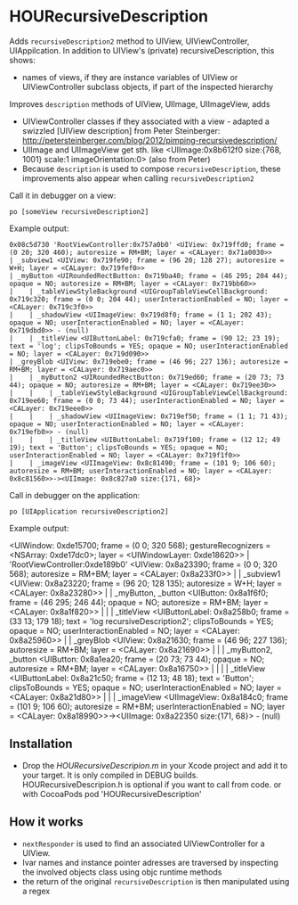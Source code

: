 HOURecursiveDescription
=======================

Adds `recursiveDescription2` method to UIView, UIViewController, UIAppilcation. In addition to UIView's (private) recursiveDescription, this shows:
- names of views, if they are instance variables of UIView or UIViewController subclass objects, if part of the inspected hierarchy

Improves `description` methods of UIView, UIImage, UIImageView, adds
- UIViewController classes if they associated with a view - adapted a swizzled [UIView description] from Peter Steinberger: http://petersteinberger.com/blog/2012/pimping-recursivedescription/
- UIImage and UIImageView get sth. like <UIImage:0x8b612f0 size:{768, 1001} scale:1 imageOrientation:0> (also from Peter)
- Because `description` is used to compose `recursiveDescription`, these improvements also appear when calling `recursiveDescription2`

Call it in debugger on a view:

    po [someView recursiveDescription2]
    
Example output:

    0x08c5d730 'RootViewController:0x757a0b0' <UIView: 0x719ffd0; frame = (0 20; 320 460); autoresize = RM+BM; layer = <CALayer: 0x71a0030>>
    | _subview1 <UIView: 0x719fe90; frame = (96 20; 128 27); autoresize = W+H; layer = <CALayer: 0x719fef0>>
    | _myButton <UIRoundedRectButton: 0x719ba40; frame = (46 295; 204 44); opaque = NO; autoresize = RM+BM; layer = <CALayer: 0x719bb60>>
    |    | _tableViewStyleBackground <UIGroupTableViewCellBackground: 0x719c320; frame = (0 0; 204 44); userInteractionEnabled = NO; layer = <CALayer: 0x719c3f0>>
    |    | _shadowView <UIImageView: 0x719d8f0; frame = (1 1; 202 43); opaque = NO; userInteractionEnabled = NO; layer = <CALayer: 0x719dbd0>> - (null)
    |    | _titleView <UIButtonLabel: 0x719cfa0; frame = (90 12; 23 19); text = 'log'; clipsToBounds = YES; opaque = NO; userInteractionEnabled = NO; layer = <CALayer: 0x719d090>>
    | _greyBlob <UIView: 0x719ebe0; frame = (46 96; 227 136); autoresize = RM+BM; layer = <CALayer: 0x719aec0>>
    |    | _myButton2 <UIRoundedRectButton: 0x719ed60; frame = (20 73; 73 44); opaque = NO; autoresize = RM+BM; layer = <CALayer: 0x719ee30>>
    |    |    | _tableViewStyleBackground <UIGroupTableViewCellBackground: 0x719ee60; frame = (0 0; 73 44); userInteractionEnabled = NO; layer = <CALayer: 0x719eee0>>
    |    |    | _shadowView <UIImageView: 0x719ef50; frame = (1 1; 71 43); opaque = NO; userInteractionEnabled = NO; layer = <CALayer: 0x719efb0>> - (null)
    |    |    | _titleView <UIButtonLabel: 0x719f100; frame = (12 12; 49 19); text = 'Button'; clipsToBounds = YES; opaque = NO; userInteractionEnabled = NO; layer = <CALayer: 0x719f1f0>>
    |    | _imageView <UIImageView: 0x8c81490; frame = (101 9; 106 60); autoresize = RM+BM; userInteractionEnabled = NO; layer = <CALayer: 0x8c81560>>-><UIImage: 0x8c827a0 size:{171, 68}>

Call in debugger on the application:

    po [UIApplication recursiveDescription2]
    
Example output:

<UIWindow: 0xde15700; frame = (0 0; 320 568); gestureRecognizers = <NSArray: 0xde17dc0>; layer = <UIWindowLayer: 0xde18620>>
   | 'RootViewController:0xde189b0' <UIView: 0x8a23390; frame = (0 0; 320 568); autoresize = RM+BM; layer = <CALayer: 0x8a233f0>>
   |    | _subview1 <UIView: 0x8a23220; frame = (96 20; 128 135); autoresize = W+H; layer = <CALayer: 0x8a23280>>
   |    | _myButton, _button <UIButton: 0x8a1f6f0; frame = (46 295; 246 44); opaque = NO; autoresize = RM+BM; layer = <CALayer: 0x8a1f820>>
   |    |    | _titleView <UIButtonLabel: 0x8a258b0; frame = (33 13; 179 18); text = 'log recursiveDescription2'; clipsToBounds = YES; opaque = NO; userInteractionEnabled = NO; layer = <CALayer: 0x8a25960>>
   |    | _greyBlob <UIView: 0x8a21630; frame = (46 96; 227 136); autoresize = RM+BM; layer = <CALayer: 0x8a21690>>
   |    |    | _myButton2, _button <UIButton: 0x8a1ea20; frame = (20 73; 73 44); opaque = NO; autoresize = RM+BM; layer = <CALayer: 0x8a16750>>
   |    |    |    | _titleView <UIButtonLabel: 0x8a21c50; frame = (12 13; 48 18); text = 'Button'; clipsToBounds = YES; opaque = NO; userInteractionEnabled = NO; layer = <CALayer: 0x8a21d80>>
   |    |    | _imageView <UIImageView: 0x8a184c0; frame = (101 9; 106 60); autoresize = RM+BM; userInteractionEnabled = NO; layer = <CALayer: 0x8a18990>>-><UIImage: 0x8a22350 size:{171, 68}> - (null)

Installation
------------
- Drop the *HOURecursiveDescripion.m* in your Xcode project and add it to your target. It is only compiled in DEBUG builds. HOURecursiveDescripion.h is optional if you want to call from code.
or with CocoaPods
    pod 'HOURecursiveDescription'

How it works
------------
- `nextResponder` is used to find an associated UIViewController for a UIView.
- Ivar names and instance pointer adresses are traversed by inspecting the involved objects class using objc runtime methods
- the return of the original `recursiveDescription` is then manipulated using a regex
